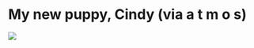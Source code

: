 <!--
id: 2300751
link: http://tumblr.atmos.org/post/2300751/my-new-puppy-cindy-via-a-t-m-o-s
slug: my-new-puppy-cindy-via-a-t-m-o-s
date: Tue May 22 2007 22:44:52 GMT-0700 (PDT)
publish: 2007-05-022
tags: 
title: My new puppy, Cindy (via a t m o s)
-->


My new puppy, Cindy (via a t m o s)
===================================

![](http://25.media.tumblr.com/2300751_500.jpg)


